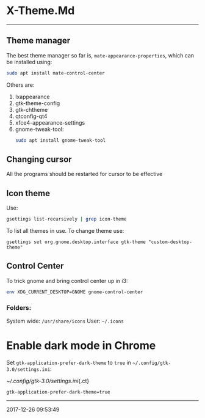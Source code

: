 # X-Theme.Md

----------------------------------------- 
## Theme manager

The best theme manager so far is, `mate-appearance-properties`, which
can be installed using:

```bash
sudo apt install mate-control-center
```

Others are:
1. lxappearance
2. gtk-theme-config
3. gtk-chtheme
4. qtconfig-qt4
5. xfce4-appearance-settings
6. gnome-tweak-tool:
    ``` sh
    sudo apt install gnome-tweak-tool
    ```

## Changing cursor
All the programs should be restarted for cursor to be effective

## Icon theme

Use:
``` bash
gsettings list-recursively | grep icon-theme
```
To list all themes in use.
To change theme use:

```
gsettings set org.gnome.desktop.interface gtk-theme "custom-desktop-theme"
```

## Control Center

To trick gnome and bring control center up in i3:
``` bash
env XDG_CURRENT_DESKTOP=GNOME gnome-control-center
```

### Folders:

System wide: `/usr/share/icons`
User: `~/.icons`

# Enable dark mode in Chrome

Set `gtk-application-prefer-dark-theme` to `true` in `~/.config/gtk-3.0/settings.ini`:   

_~/.config/gtk-3.0/settings.ini_{.ct}
``` sh
gtk-application-prefer-dark-theme=true
```

-----------------------------------------
2017-12-26 09:53:49
